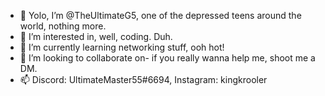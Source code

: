 - 👋 Yolo, I’m @TheUltimateG5, one of the depressed teens around the world, nothing more.
- 👀 I’m interested in, well, coding. Duh. 
- 🌱 I’m currently learning networking stuff, ooh hot!
- 💞️ I’m looking to collaborate on- if you really wanna help me, shoot me a DM.
- 📫 Discord: UltimateMaster55#6694, Instagram: kingkrooler

<!---
TheUltimateG5/TheUltimateG5 is a ✨ special ✨ repository because its `README.md` (this file) appears on your GitHub profile.
You can click the Preview link to take a look at your changes.
--->
